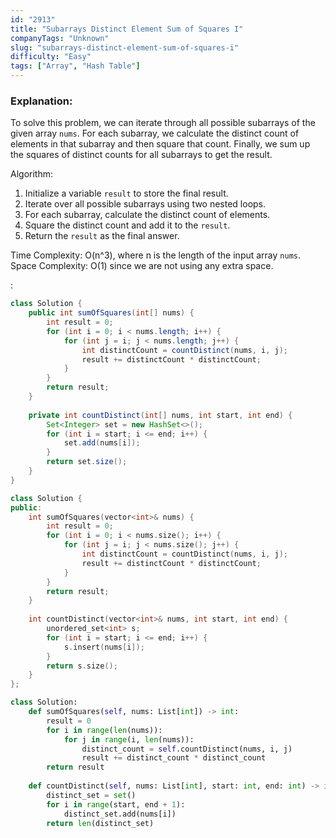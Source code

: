 ```yaml
---
id: "2913"
title: "Subarrays Distinct Element Sum of Squares I"
companyTags: "Unknown"
slug: "subarrays-distinct-element-sum-of-squares-i"
difficulty: "Easy"
tags: ["Array", "Hash Table"]
---
```


### Explanation:
To solve this problem, we can iterate through all possible subarrays of the given array `nums`. For each subarray, we calculate the distinct count of elements in that subarray and then square that count. Finally, we sum up the squares of distinct counts for all subarrays to get the result.

Algorithm:
1. Initialize a variable `result` to store the final result.
2. Iterate over all possible subarrays using two nested loops.
3. For each subarray, calculate the distinct count of elements.
4. Square the distinct count and add it to the `result`.
5. Return the `result` as the final answer.

Time Complexity: O(n^3), where n is the length of the input array `nums`.
Space Complexity: O(1) since we are not using any extra space.

:

```java
class Solution {
    public int sumOfSquares(int[] nums) {
        int result = 0;
        for (int i = 0; i < nums.length; i++) {
            for (int j = i; j < nums.length; j++) {
                int distinctCount = countDistinct(nums, i, j);
                result += distinctCount * distinctCount;
            }
        }
        return result;
    }
    
    private int countDistinct(int[] nums, int start, int end) {
        Set<Integer> set = new HashSet<>();
        for (int i = start; i <= end; i++) {
            set.add(nums[i]);
        }
        return set.size();
    }
}
```

```cpp
class Solution {
public:
    int sumOfSquares(vector<int>& nums) {
        int result = 0;
        for (int i = 0; i < nums.size(); i++) {
            for (int j = i; j < nums.size(); j++) {
                int distinctCount = countDistinct(nums, i, j);
                result += distinctCount * distinctCount;
            }
        }
        return result;
    }
    
    int countDistinct(vector<int>& nums, int start, int end) {
        unordered_set<int> s;
        for (int i = start; i <= end; i++) {
            s.insert(nums[i]);
        }
        return s.size();
    }
};
```

```python
class Solution:
    def sumOfSquares(self, nums: List[int]) -> int:
        result = 0
        for i in range(len(nums)):
            for j in range(i, len(nums)):
                distinct_count = self.countDistinct(nums, i, j)
                result += distinct_count * distinct_count
        return result
    
    def countDistinct(self, nums: List[int], start: int, end: int) -> int:
        distinct_set = set()
        for i in range(start, end + 1):
            distinct_set.add(nums[i])
        return len(distinct_set)
```